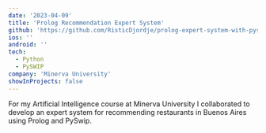 ```yaml
---
date: '2023-04-09'
title: 'Prolog Recommendation Expert System'
github: 'https://github.com/RisticDjordje/prolog-expert-system-with-pyswip'
ios: ''
android: ''
tech:
  - Python
  - PySWIP
company: 'Minerva University'
showInProjects: false
---
```


For my Artificial Intelligence course at Minerva University I collaborated to develop an expert system for recommending restaurants in Buenos Aires using Prolog and PySwip.
